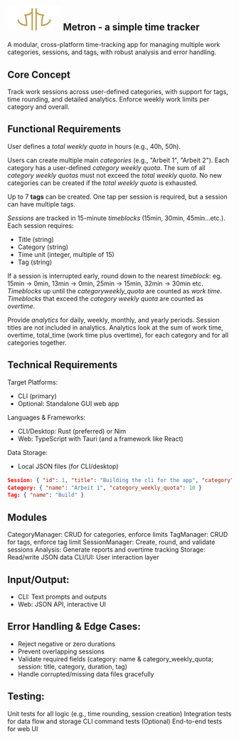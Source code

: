 ## <img src="metron.svg" alt="Metron Logo" width="120"/> Metron - a simple time tracker

A modular, cross-platform time-tracking app for managing multiple work categories, sessions, and tags, with robust analysis and error handling.

## Core Concept

Track work sessions across user-defined categories, with support for tags, time rounding, and detailed analytics. Enforce weekly work limits per category and overall.

## Functional Requirements

User defines a _total weekly quota_ in hours (e.g., 40h, 50h).

Users can create multiple main _categories_ (e.g., "Arbeit 1", "Arbeit 2").
Each category has a user-defined _category weekly quota_.
The sum of all _category weekly quotas_ must not exceed the _total weekly quota_.
No new categories can be created if the _total weekly quota_ is exhausted.

Up to 7 **tags** can be created.
One tap per session is required, but a session can have multiple tags.

_Sessions_ are tracked in 15-minute _timeblocks_ (15min, 30min, 45min...etc.).
Each session requires:

- Title (string)
- Category (string)
- Time unit (integer, multiple of 15)
- Tag (string)

If a session is interrupted early, round down to the nearest _timeblock_:
eg. 15min → 0min, 13min → 0min, 25min → 15min, 32min → 30min etc.
_Timeblocks_ up until the _category*weekly_quota*_ are counted as _work time_. _Timeblocks_ that exceed the _category weekly quota_ are counted as _overtime_.

Provide _analytics_ for daily, weekly, monthly, and yearly periods.
Session titles are not included in analytics.
Analytics look at the sum of work time, overtime, total_time (work time plus overtime), for each category and for all categories together.

## Technical Requirements

Target Platforms:

- CLI (primary)
- Optional: Standalone GUI web app

Languages & Frameworks:

- CLI/Desktop: Rust (preferred) or Nim
- Web: TypeScript with Tauri (and a framework like React)

Data Storage:

- Local JSON files (for CLI/desktop)

```json
Session: { "id": 1, "title": "Building the cli for the app", "category": "Arbeit 1", "tag": "Build", "start": "2025-08-08T09:00", "end": "2025-08-08T09:45", "duration": 45 }
Category: { "name": "Arbeit 1", "category_weekly_quota": 10 }
Tag: { "name": "Build" }
```

## Modules

CategoryManager: CRUD for categories, enforce limits
TagManager: CRUD for tags, enforce tag limit
SessionManager: Create, round, and validate sessions
Analysis: Generate reports and overtime tracking
Storage: Read/write JSON data
CLI/UI: User interaction layer

## Input/Output:

- CLI: Text prompts and outputs
- Web: JSON API, interactive UI

## Error Handling & Edge Cases:

- Reject negative or zero durations
- Prevent overlapping sessions
- Validate required fields (category: name & category_weekly_quota; session: title, category, duration, tag)
- Handle corrupted/missing data files gracefully

## Testing:

Unit tests for all logic (e.g., time rounding, session creation)
Integration tests for data flow and storage
CLI command tests
(Optional) End-to-end tests for web UI
